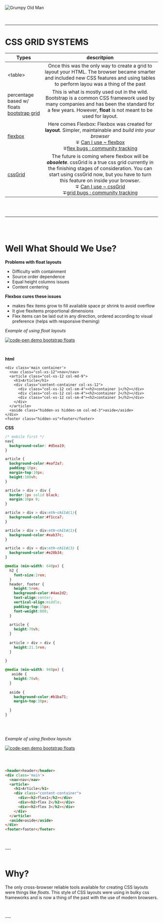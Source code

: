 <article><img src="https://github.com/wesleyduff/OKR-2017/blob/flexbox-grid/src/promise/cssGrid_pres/assets/grumpy-confused-cat.jpg" alt="Grumpy Old Man" />
  </article>
<br/>
<br/>

---
# CSS GRID SYSTEMS 

| Types        | descritpion
| -------------|:-------------:|
|&lt;table&gt; | Once this was the only way to create a grid to layout your HTML. The browser became smarter and included new CSS features and using tables to perform layou was a thing of the past|
| percentage based w/ floats<br>[bootstrap grid](https://v4-alpha.getbootstrap.com/layout/grid/) | This is what is mostly used out in the wild. Bootstrap is a common CSS framework used by many companies and has been the standard for a few years. However, **float** is not meant to be used for layout. |
| [flexbox](https://developer.mozilla.org/en-US/docs/Learn/CSS/CSS_layout/Flexbox)  | Here comes Flexbox: Flexbox was created for **layout**. Simpler, maintainable and *build into your browser* <br/>&mp; [Can I use ~ flexbox](http://caniuse.com/#search=flexbox)<br/> &mp;[flex bugs : community tracking](https://github.com/philipwalton/flexbugs)|
| [cssGrid](https://developer.mozilla.org/en-US/docs/Web/CSS/CSS_Grid_Layout)  | The future is coming where flexbox will be **_obsolete_**. cssGrid is a true css grid currently in the finishing stages of consideration. You can start using cssGrid now, but you have to turn this feature on inside your browser.<br/> &mp; [Can I use ~ cssGrid](http://caniuse.com/#search=css%20grid) <br/>&mp;[grid bugs : community tracking](https://github.com/rachelandrew/gridbugs)|

<br/>
<br/>

-----
<br/>
<br/>

# Well What Should We Use?
**Problems with float layouts**
- Difficulty with containment
- Source order dependence
- Equal height columns issues
- Content centering

**Flexbox cures these issues**
- makes flex items grow to fill available space pr shrink to avoid overflow
- It give flexitems proportional dimensions
- Flex items can be laid out in any direction, ordered according to visual preference (helps with responsive theming)

_Example of using float layouts_

<a href="https://codepen.io/wesduff/pen/YrWBYN" target="_blank"><img src="https://github.com/wesleyduff/OKR-2017/blob/flexbox-grid/src/promise/cssGrid_pres/assets/bootstrap_example.png" alt="code-pen demo bootstrap floats"></a>

<br/>

**html**
```html<header class="hidden-xs">header</header>
<div class='main container'>
  <nav class="col-xs-12">nav</nav>
  <article class="col-xs-12 col-md-9">
    <h1>Article</h1>
    <div class="content-container col-xs-12">
      <div class="col-xs-12 col-sm-4"><h2>container 1</h2></div>
      <div class="col-xs-12 col-sm-4"><h2>container 2</h2></div>
      <div class="col-xs-12 col-sm-4"><h2>container 3</h2></div>
    </div>
  </article>
  <aside class="hidden-xs hidden-sm col-md-3">aside</aside>
</div>
<footer class="hidden-xs">footer</footer>

```
**CSS**
```css
/* mobile first */
nav{
  background-color: #d5ea19;
}

article {
  background-color:#eaf2a7;
  padding:10px;
  margin-top:10px;
  height:100vh;
}

article > div > div {
  border:1px solid black;
  margin:10px 0;
}

article > div > div:nth-child(1){
  background-color:#f1cca7;
}

article > div > div:nth-child(2){
  background-color:#eab37c;
}

article > div > div:nth-child(3) {
  background-color:#e28b34;
}

@media (min-width: 640px) {
  h2 {
    font-size:2rem;
  }
  header, footer {
    height:5rem;
    background-color:#4ae2d2;
    text-align:center;
    vertical-align:middle;
    padding-top:15px;
    font-weight:800;
  }
  
  article {
    height:70vh;
  }
  
  article > div > div {
    height:21.5rem;
  }
  
}

@media (min-width: 940px) {
   aside {
    height:70vh;
  }
  
  aside {
    background-color:#b1ba71;
    margin-top:10px;
    
  }
}
```



<br/>
<br/>

_Example of using flexbox layouts_

<a href="https://codepen.io/wesduff/pen/Ewydjz" target="_blank"><img src="https://github.com/wesleyduff/OKR-2017/blob/flexbox-grid/src/promise/cssGrid_pres/assets/flexbox_layout.png" alt="code-pen demo bootstrap floats"></a>

<br />

```html

<header>header</header>
<div class='main'>
  <nav>nav</nav>
  <article>
    <h1>Article</h1>
    <div class="content-container">
      <div><h2>flex1</h2></div>
      <div><h2>flex 2</h2></div>
      <div><h2>flex 3</h2></div>
    </div>
  </article>
  <aside>aside</aside>
</div>
<footer>footer</footer>

```
<br/>
<br/>
---
<br/>
<br/>

# Why?
The only cross-browser reliable tools available for creating CSS layouts were things like *floats*. This style of CSS layouts were using in bulky css frameworks and is now a thing of the past with the use of modern browsers.

<br/>
<br/>
---
